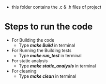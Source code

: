 * this folder contains the .c & .h files of project

# Steps to run the code
 * For Building the code
    * Type ***make Build*** in terminal
 * For Running the Building tests
    * Type ***make run_test*** in terminal
 * For static analysis
    * Type ***make static_analysis*** in terminal
 * For cleaning
    * Type  ***make clean*** in terminal
  
